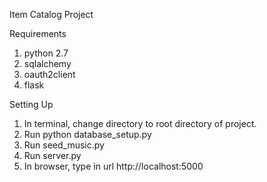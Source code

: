 Item Catalog Project

Requirements
1. python 2.7
2. sqlalchemy
3. oauth2client
4. flask

Setting Up
1. In terminal, change directory to root directory of project.
2. Run python database_setup.py
3. Run seed_music.py
4. Run server.py
5. In browser, type in url http://localhost:5000
